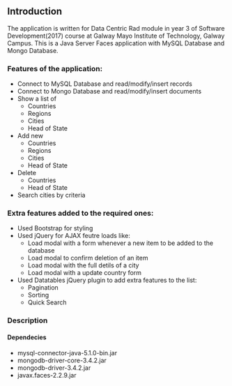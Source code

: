 ## Introduction
The application is written for Data Centric Rad module in year 3 of Software Development(2017) course at Galway Mayo Institute of Technology, Galway Campus.
This is a Java Server Faces application with MySQL Database and Mongo Database.
### Features of the application:
* Connect to MySQL Database and read/modify/insert records
* Connect to Mongo Database and read/modify/insert documents
* Show a list of
    * Countries
    * Regions
    * Cities
    * Head of State
* Add new
    * Countries
    * Regions
    * Cities
    * Head of State
* Delete
    * Countries
    * Head of State
* Search cities by criteria

### Extra features added to the required ones:
* Used Bootstrap for styling
* Used jQuery for AJAX feutre loads like:
    * Load modal with a form whenever a new item to be added to the database
    * Load modal to confirm deletion of an item
    * Load modal with the full detils of a city
    * Load modal with a update country form
* Used Datatables jQuery plugin to add extra features to the list:
    * Pagination
    * Sorting
    * Quick Search

### Description


#### Dependecies
* mysql-connector-java-5.1.0-bin.jar
* mongodb-driver-core-3.4.2.jar
* mongodb-driver-3.4.2.jar
* javax.faces-2.2.9.jar